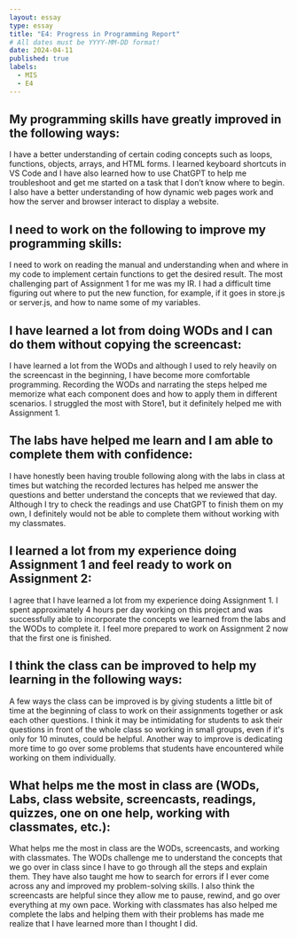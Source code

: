 ```yaml
---
layout: essay
type: essay
title: "E4: Progress in Programming Report"
# All dates must be YYYY-MM-DD format!
date: 2024-04-11
published: true
labels:
  - MIS
  - E4
---
```


## My programming skills have greatly improved in the following ways:
   
I have a better understanding of certain coding concepts such as loops, functions, objects, arrays, and HTML forms. I learned keyboard shortcuts in VS Code and I have also learned how to use ChatGPT to help me troubleshoot and get me started on a task that I don’t know where to begin. I also have a better understanding of how dynamic web pages work and how the server and browser interact to display a website. 

## I need to work on the following to improve my programming skills:

  I need to work on reading the manual and understanding when and where in my code to implement certain functions to get the desired result. The most challenging part of Assignment 1 for me was my IR. I had a difficult time figuring out where to put the new function, for example, if it goes in store.js or server.js, and how to name some of my variables. 
  
## I have learned a lot from doing WODs and I can do them without copying the screencast:

  I have learned a lot from the WODs and although I used to rely heavily on the screencast in the beginning, I have become more comfortable programming. Recording the WODs and narrating the steps helped me memorize what each component does and how to apply them in different scenarios. I struggled the most with Store1, but it definitely helped me with Assignment 1.
  
## The labs have helped me learn and I am able to complete them with confidence:

I have honestly been having trouble following along with the labs in class at times but watching the recorded lectures has helped me answer the questions and better understand the concepts that we reviewed that day. Although I try to check the readings and use ChatGPT to finish them on my own, I definitely would not be able to complete them without working with my classmates. 
   
## I learned a lot from my experience doing Assignment 1 and feel ready to work on Assignment 2:

 I agree that I have learned a lot from my experience doing Assignment 1. I spent approximately 4 hours per day working on this project and was successfully able to incorporate the concepts we learned from the labs and the WODs to complete it. I feel more prepared to work on Assignment 2 now that the first one is finished.

## I think the class can be improved to help my learning in the following ways:

  A few ways the class can be improved is by giving students a little bit of time at the beginning of class to work on their assignments together or ask each other questions. I think it may be intimidating for students to ask their questions in front of the whole class so working in small groups, even if it's only for 10 minutes, could be helpful. Another way to improve is dedicating more time to go over some problems that students have encountered while working on them individually. 
  
## What helps me the most in class are (WODs, Labs, class website, screencasts, readings, quizzes, one on one help, working with classmates, etc.):

  What helps me the most in class are the WODs, screencasts, and working with classmates. The WODs challenge me to understand the concepts that we go over in class since I have to go through all the steps and explain them. They have also taught me how to search for errors if I ever come across any and improved my problem-solving skills. I also think the screencasts are helpful since they allow me to pause, rewind, and go over everything at my own pace. Working with classmates has also helped me complete the labs and helping them with their problems has made me realize that I have learned more than I thought I did.

